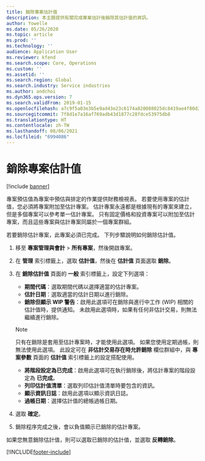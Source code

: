 ```yaml
---
title: 銷除專案估計值
description: 本主題提供有關完成專案估計後銷除其估計值的資訊。
author: Yowelle
ms.date: 05/26/2020
ms.topic: article
ms.prod: ''
ms.technology: ''
audience: Application User
ms.reviewer: kfend
ms.search.scope: Core, Operations
ms.custom: ''
ms.assetid: ''
ms.search.region: Global
ms.search.industry: Service industries
ms.author: andchoi
ms.dyn365.ops.version: 7
ms.search.validFrom: 2019-01-15
ms.openlocfilehash: a7c9f5a03e3b5e9ad43e23c6174a820088025dc8419ae4f80d247d69e80c8038
ms.sourcegitcommit: 7f8d1e7a16af769adb43d1877c28fdce53975db8
ms.translationtype: HT
ms.contentlocale: zh-TW
ms.lasthandoff: 08/06/2021
ms.locfileid: "6994086"
---
```

# <a name="eliminate-a-project-estimate"></a>銷除專案估計值

[!include [banner](../includes/banner.md)]

專案預估值為專案中預估與排定的作業提供財務檢視表。 若要使用專案的估計值，您必須將專案附加至估計專案。 估計專案永遠都是根據現有的專案來建立，但是多個專案可以參考單一估計專案。 只有固定價格和投資專案可以附加至估計專案，而且這些專案與估計專案同屬於一個專案群組。

若要銷除估計專案，此專案必須已完成。 下列步驟說明如何銷除估計值。

1. 移至 **專案管理與會計** > **所有專案**，然後開啟專案。 
2. 在 **管理** 索引標籤上，選取 **估計值**，然後在 **估計值** 頁面選取 **銷除**。
3. 在 **銷除估計值** 頁面的 **一般** 索引標籤上，設定下列選項：

   - **期間代碼**：選取期間代碼以選擇適當的估計專案。 
   - **估計日期**：選取適當的估計日期以進行銷除。
   - **銷除但顯示 WIP 警告**：啟用此選項可在銷除與進行中工作 (WIP) 相關的估計值時，提供通知。 未啟用此選項時，如果有任何非估計交易，則無法繼續進行銷除。 
   > [!NOTE]
   > 只有在銷除是套用至估計專案時，才能使用此選項。 如果您使用定期過帳，則無法使用此選項。 此設定可在 **非估計交易存在時允許銷除** 欄位群組中，與 **專案參數** 頁面的 **估計值** 索引標籤上的設定搭配使用。
   - **將階段設定為已完成**：啟用此選項可在執行銷除後，將估計專案的階段設定為 **已完成**。
   - **列印估計值清單**：選取列印估計值清單時要包含的資訊。
   - **顯示資訊日誌**：啟用此選項以顯示資訊日誌。
   - **過帳日期**：選擇估計值的總帳過帳日期。

4.  選取 **確定**。
5. 銷除程序完成之後，會以負值顯示已銷除的估計專案。 

如果您無意銷除估計值，則可以選取已銷除的估計值，並選取 **反轉銷除**。   


[!INCLUDE[footer-include](../includes/footer-banner.md)]